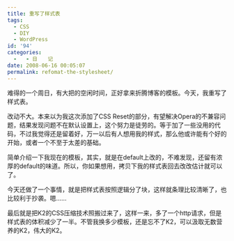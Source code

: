 ```yaml
---
title: 重写了样式表
tags:
  - CSS
  - DIY
  - WordPress
id: '94'
categories:
  -   - 日　　记
date: 2008-06-16 00:05:07
permalink: refomat-the-stylesheet/
---
```


难得的一个周日，有大把的空闲时间，正好拿来折腾博客的模板。今天，我重写了样式表。

改动不大。本来以为我这次添加了CSS Reset的部分，有望解决Opera的不兼容问题，结果发现问题不在默认设置上，这个努力是徒劳的。等于加了一些没用的代码，不过我觉得还是留着好，万一以后有人想用我的样式，那么他或许能有个好的开始，或者一个不至于太差的基础。

简单介绍一下我现在的模板，其实，就是在default上改的，不难发现，还留有浓厚的default的味道。所以，你如果想用，拷贝下我的样式表回去改改估计就可以了。

今天还做了一个事情，就是把样式表按照逻辑分了块，这样就条理比较清晰了，也比较利于抄袭。嗯……

最后就是把K2的CSS压缩技术照搬过来了，这样一来，多了一个http请求，但是样式表的体积减少了一半。不管我换多少模板，还是忘不了K2，可以汲取无数营养的K2，伟大的K2。